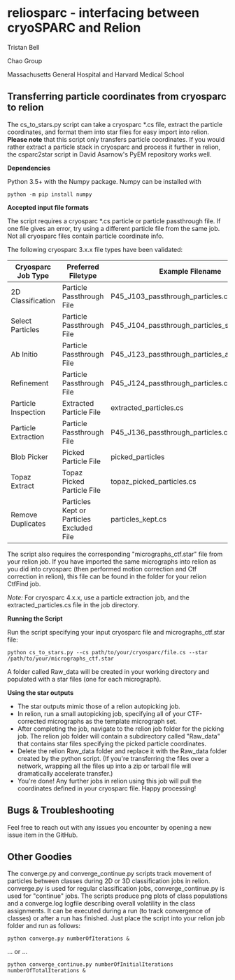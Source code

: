 # reliosparc - interfacing between cryoSPARC and Relion

Tristan Bell

Chao Group

Massachusetts General Hospital and Harvard Medical School

## Transferring particle coordinates from cryosparc to relion 

The cs_to_stars.py script can take a cryosparc *.cs file, extract the particle coordinates, and format them into star files for easy import into relion.  **Please note** that this script only transfers particle coordinates.  If you would rather extract a particle stack in cryosparc and process it further in relion, the csparc2star script in David Asarnow's PyEM repository works well.



**Dependencies**

Python 3.5+ with the Numpy package.  Numpy can be installed with

    python -m pip install numpy



**Accepted input file formats**

The script requires a cryosparc *.cs particle or particle passthrough file.  If one file gives an error, try using a different particle file from the same job.  Not all cryosparc files contain particle coordinate info.

The following cryosparc 3.x.x file types have been validated:

| Cryosparc Job Type | Preferred Filetype | Example Filename |
|--|--|--|
| 2D Classification | Particle Passthrough File | P45_J103_passthrough_particles.cs |
| Select Particles | Particle Passthrough File | P45_J104_passthrough_particles_selected.cs |
| Ab Initio | Particle Passthrough File | P45_J123_passthrough_particles_all_classes.cs |
| Refinement | Particle Passthrough File | P45_J124_passthrough_particles.cs |
| Particle Inspection | Extracted Particle File | extracted_particles.cs |
| Particle Extraction | Particle Passthrough File | P45_J136_passthrough_particles.cs |
| Blob Picker | Picked Particle File | picked_particles |
| Topaz Extract | Topaz Picked Particle File | topaz_picked_particles.cs |
| Remove Duplicates |Particles Kept or Particles Excluded File | particles_kept.cs |

The script also requires the corresponding "micrographs_ctf.star" file from your relion job.  If you have imported the same micrographs into relion as you did into cryosparc (then performed motion correction and Ctf correction in relion), this file can be found in the folder for your relion CtfFind job.

*Note:* For cryosparc 4.x.x, use a particle extraction job, and the extracted_particles.cs file in the job directory.



**Running the Script**

Run the script specifying your input cryosparc file and micrographs_ctf.star file:

    python cs_to_stars.py --cs path/to/your/cryosparc/file.cs --star /path/to/your/micrographs_ctf.star

A folder called Raw_data will be created in your working directory and populated with a star files (one for each micrograph).



**Using the star outputs**

 - The star outputs mimic those of a relion autopicking job.
 - In relion, run a small autopicking job, specifying all of your CTF-corrected micrographs as the template micrograph set.
 - After completing the job, navigate to the relion job folder for the picking job.  The relion job folder will contain a subdirectory called "Raw_data" that contains star files specifying the picked particle coordinates.
 - Delete the relion Raw_data folder and replace it with the Raw_data folder created by the python script.  (If you're transferring the files over a network, wrapping all the files up into a zip or tarball file will dramatically accelerate transfer.)
 - You're done!  Any further jobs in relion using this job will pull the coordinates defined in your cryosparc file.  Happy processing!



## Bugs & Troubleshooting

Feel free to reach out with any issues you encounter by opening a new issue item in the GitHub.


## Other Goodies

The converge.py and converge_continue.py scripts track movement of particles between classes during 2D or 3D classification jobs in relion.  converge.py is used for regular classification jobs, converge_continue.py is used for "continue" jobs.  The scripts produce png plots of class populations and a converge.log logfile describing overall volatility in the class assignments.  It can be executed during a run (to track convergence of classes) or after a run has finished.  Just place the script into your relion job folder and run as follows:

    python converge.py numberOfIterations &

... or ...

    python converge_continue.py numberOfInitialIterations numberOfTotalIterations &

